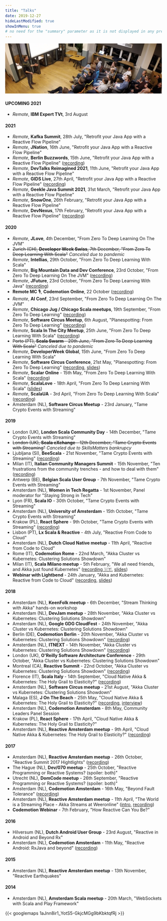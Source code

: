 ```yaml
---
title: "Talks"
date: 2019-12-27
hideLastModified: true
showInMenu: true
# no need for the "summary" parameter as it is not displayed in any previews
---
```


![Reactive Meetup](reactive-meetup-wework.jpg)

#### UPCOMING 2021

* *Remote*, **IBM Expert TVt**, 3rd August

#### 2021

* *Remote*, **Kafka Summit**, 28th July, "Retrofit your Java App with a Reactive Flow Pipeline"
* *Remote*, **JNation**, 16th June, "Retrofit your Java App with a Reactive Flow Pipeline"
* *Remote*, **Berlin Buzzwords**, 15th June, "Retrofit your Java App with a Reactive Flow Pipeline" ([recording](https://www.youtube.com/watch?v=KRIJ0LXFnDA))
* *Remote*, **DevTalks Reimagined 2021**, 11th June, "Retrofit your Java App with a Reactive Flow Pipeline"
* *Remote*, **GIDS Live**, 27th April, "Retrofit your Java App with a Reactive Flow Pipeline" ([recording](https://www.youtube.com/watch?v=ZDTpm05otXk))
* *Remote*, **Geekle Java Summit 2021**, 31st March, "Retrofit your Java App with a Reactive Flow Pipeline"
* *Remote*, **SnowOne**, 26th February, "Retrofit your Java App with a Reactive Flow Pipeline"   
* *Remote*, **DevNexus**, 17th February, "Retrofit your Java App with a Reactive Flow Pipeline" ([recording](https://www.youtube.com/watch?v=mF7YKeXv7LU))

#### 2020

* *Remote*, **JLove**, 4th December, "From Zero To Deep Learning On The JVM"
* ~~Zurich (CH), **Developer Week Swiss**, 7th December, "From Zero To Deep Learning With Scala"~~  *Canceled due to pandemic*
* *Remote*, **Intellias**, 29th October, "From Zero To Deep Learning With Scala"
* *Remote*, **Big Mountain Data and Dev Conference**, 23rd October, "From Zero To Deep Learning On The JVM" ([recording](https://www.youtube.com/watch?v=Pteq7lq3z_E))
* *Remote*, **JFuture**, 23rd October, "From Zero To Deep Learning With Java" ([recording](https://www.youtube.com/watch?v=yo-mSk7ukkc))
* **Remote MC** 🎙, **Codemotion Online**, 22 October ([recording](https://vimeo.com/475399236))
* *Remote*, **AI Conf**, 23rd September, "From Zero To Deep Learning On The JVM"
* *Remote*, **Chicago Jug / Chicago Scala meetups**, 19th September, "From Zero To Deep Learning" ([recording](https://youtu.be/j2llvhV7cik))
* *Remote*, **Software Circus Meetup**, 6th August, "Planespotting: From Zero To Deep Learning" ([recording](https://t.co/sTqIUJtreC))
* *Remote*, **Scala In The City Meetup**, 25th June, "From Zero To Deep Learning With Scala" ([recording](https://www.youtube.com/watch?v=HQJgE1p2SG0))
* ~~Porto (PT), **Scala Swarm** - 20th June, "From Zero To Deep Learning With Scala"~~ *Canceled due to pandemic*
* *Remote*, **DeveloperWeek Global**, 15th June, "From Zero To Deep Learning With Scala"
* *Remote*, **Software Circus Conference**, 21st May, "Planespotting: From Zero To Deep Learning" ([recording](https://www.youtube.com/watch?v=genol6uZwe4), [slides](https://www.slideshare.net/FabioTiriticco/planespotting-from-zero-to-deep-learning))
* *Remote*, **Scalar Online** - 15th May, "From Zero To Deep Learning With Scala" ([recording](https://t.co/8qHZAI05ZV?amp=1))
* *Remote*, **ScalaLove** - 18th April, "From Zero To Deep Learning With Scala" ([slides](https://www.slideshare.net/FabioTiriticco/from-zero-to-deep-learning-with-scala-232229345))
* *Remote*, **ScalaUA** - 3rd April, "From Zero To Deep Learning With Scala" ([recording](https://www.youtube.com/watch?v=HvjaAzW8TAE))
* Amsterdam (NL), **Software Circus Meetup** - 23rd January, "Tame Crypto Events with Streaming"

#### 2019

* London (UK), **London Scala Community Day** - 14th December, "Tame Crypto Events with Streaming"
* ~~London (UK), **Scala eXchange** - 12th December, "Tame Crypto Events with Streaming"~~ *Canceled due to SkillsMatters bankrupcy*
* Ljubljana (SI), **BeeScala** - 21st November, "Tame Crypto Events with Streaming" ([recording](https://www.youtube.com/watch?v=wk8g83XRUzQ))
* Milan (IT), **Italian Community Managers Summit** - 15th November, "Ten frustrations from the community trenches - and how to deal with them" ([recording](https://www.youtube.com/watch?v=_WqodKHwPk4))
* Antwerp (BE), **Belgian Scala User Group** - 7th November, "Tame Crypto Events with Streaming"
* Amsterdam (NL), **Women in Tech Regatta** - 1st November, Panel moderator for "Staying Strong in Tech"
* Lyon (FR), **Scala IO** - 30th October, "Tame Crypto Events with Streaming"
* Amsterdam (NL), **University of Amsterdam** - 15th October, "Tame Crypto Events with Streaming"
* Krakow (PL), **React Sphere** - 9th October, "Tame Crypto Events with Streaming" ([recording](https://www.youtube.com/watch?v=P1W1CSnZdS4))
* Lisbon (PT), **Lx Scala & Reactive** - 4th July, "Reactive From Code to Cloud"
* Amsterdam (NL), **Dutch Cloud Native meetup** - 11th April, "Reactive from Code to Cloud"
* Rome (IT), **Codemotion Rome** - 22nd March, "Akka Cluster vs Kubernetes: Clustering Solutions Showdown"
* Milan (IT), **Scala Milano meetup** - 5th February, "We all need friends, and Akka just found Kubernetes" ([recording 🇮🇹](https://www.youtube.com/watch?v=NTpHZLj3LjI&feature=youtu.be), [slides](https://www.slideshare.net/FabioTiriticco/we-all-need-friends-and-akka-just-found-kubernetes))
* **Webinar with Lightbend** - 24th January, "Akka and Kubernetes: Reactive from Code to Cloud" ([recording](https://www.youtube.com/watch?v=FyneQrH-0Rc), [slides](https://www.lightbend.com/blog/akka-and-kubernetes-reactive-from-code-to-cloud))

#### 2018

* Amsterdam (NL), **KeenFolk meetup** - 6th December, "Stream Thinking with Akka" hands-on workshop
* Amsterdam (NL), **DevJam meetup** - 28th November, "Akka Cluster vs Kubernetes: Clustering Solutions Showdown"
* Amsterdam (NL), **Google GDG CloudFest** - 24th November, "Akka Cluster vs Kubernetes: Clustering Solutions Showdown"
* Berlin (DE), **Codemotion Berlin** - 20th November, "Akka Cluster vs Kubernetes: Clustering Solutions Showdown" ([recording](https://youtu.be/1ICRGG_g5yQ))
* Amsterdam (NL), **ITNEXT** - 14th November, "Akka Cluster vs Kubernetes: Clustering Solutions Showdown" ([recording](https://www.youtube.com/watch?v=v2j2SyVhzTY&t=1s))
* London (UK), **O'Reilly Software Architecture Conference** - 29th October, "Akka Cluster vs Kubernetes: Clustering Solutions Showdown"
* Montreal (CA), **Reactive Summit** - 22nd October, "Akka Cluster vs Kubernetes: Clustering Solutions Showdown" ([recording](https://t.co/f0b2mG6SeY))
* Florence (IT), **Scala Italy** - 14th September, "Cloud Native Akka & Kubernetes: The Holy Grail to Elasticity?" ([recording](https://vimeo.com/294735363))
* Amsterdam (NL), **Software Circus meetup** - 21st August, "Akka Cluster vs Kubernetes: Clustering Solutions Showdown"
* Malaga (ES), **J On The Beach** - 25th May, "Cloud Native Akka & Kubernetes: The Holy Grail to Elasticity?" ([recording](https://youtu.be/OOXRgd5yUQo), [interview](https://youtu.be/pZgrAnORNAU))
* Amsterdam (NL), **Codemotion Amsterdam** - 8th May, Community Leaders Panel Session
* Krakow (PL), **React Sphere** - 17th April, "Cloud Native Akka & Kubernetes: The Holy Grail to Elasticity?"
* Amsterdam (NL), **Reactive Amsterdam meetup** - 9th April, "Cloud Native Akka & Kubernetes: The Holy Grail to Elasticity?" ([recording](https://youtu.be/M8P3MFmMDk4))

#### 2017

* Amsterdam (NL), **Reactive Amsterdam meetup** - 26th October, "Reactive Summit 2017 Hightlights" ([recording](https://youtu.be/J1mkMYIO9gg))
* The Hague (NL), **Dev/070 meetup** - 25th October, "Reactive Programming or Reactive Systems? (spoiler: both)"
* Utrecht (NL), **DomCode meetup** - 26th September, "Reactive Programming or Reactive Systems? (spoiler: both)"
* Amsterdam (NL), **Codemotion Amsterdam** - 16th May, "Beyond Fault Tolerance" ([recording](https://youtu.be/zgKoAfhCHVE))
* Amsterdam (NL), **Reactive Amsterdam meetup** - 11th April, "The World is a Streaming Place - Akka Streams at Weeronline" ([intro](https://youtu.be/eKkeHHTSETw), [recording](https://youtu.be/MQGXrrhGUTw))
* **Codemotion Webinar** - 7th February, "How Reactive Can You Be?"

#### 2016

* Hilversum (NL), **Dutch Android User Group** - 23rd August, "Reactive in Android and Beyond Rx"
* Amsterdam (NL), **Codemotion Amsterdam** - 11th May, "Reactive Android: RxJava and beyond" ([recording](https://youtu.be/QGYzrEZEW_k))

#### 2015

* Amsterdam (NL), **Reactive Amsterdam meetup** - 13th November, "Reactive Earthquakes"

#### 2014

* Amsterdam (NL), **Amsterdam Scala meetup** - 20th March, "WebSockets with Scala and Play Framework"

{{< googlemaps 1aJnn8ir1_YotS5-GkjcMGg9bKbktqfRj >}}



